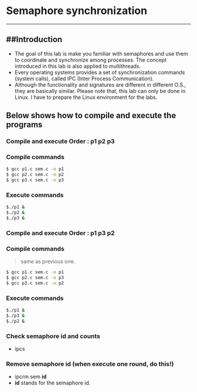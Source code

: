 # Semaphore synchronization

***
##**Introduction**
---

- The goal of this lab is make you familiar with semaphores and use them to coordinate and synchronize among processes. The concept introduced in this lab is also applied to multithreads.
- Every operating systems provides a set of synchronization commands (system calls), called IPC (Inter Process Communication).
- Although the functionality and signatures are different in different O.S., they are basically similar. Please note that, this lab can only be done in Linux. I have to prepare the Linux environment for the labs. 

## **Below shows how to compile and execute the programs**

### Compile and execute Order : p1 p2 p3


### Compile commands
```sh
$ gcc p1.c sem.c -o p1
$ gcc p2.c sem.c -o p2
$ gcc p3.c sem.c -o p3

```

### Execute commands
```sh
$./p1 &
$./p2 &
$./p3 &
```

### Compile and execute Order : p1 p3 p2


### Compile commands

>same as previous one.
```sh
$ gcc p1.c sem.c -o p1
$ gcc p2.c sem.c -o p3
$ gcc p3.c sem.c -o p2
```

### Execute commands
```sh
$./p1 &
$./p3 &
$./p2 &
```
### Check semaphore id and counts
 - ipcs
 
### Remove semaphore id (when execute one round, do this!)
 - ipcrm sem **id**
 - **id** stands for the semaphore id.




